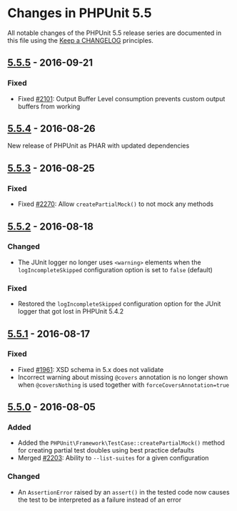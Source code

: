 # Changes in PHPUnit 5.5

All notable changes of the PHPUnit 5.5 release series are documented in this file using the [Keep a CHANGELOG](http://keepachangelog.com/) principles.

## [5.5.5] - 2016-09-21

### Fixed

* Fixed [#2101](https://github.com/sebastianbergmann/phpunit/issues/2101): Output Buffer Level consumption prevents custom output buffers from working

## [5.5.4] - 2016-08-26

New release of PHPUnit as PHAR with updated dependencies

## [5.5.3] - 2016-08-25

### Fixed

* Fixed [#2270](https://github.com/sebastianbergmann/phpunit/pull/2270): Allow `createPartialMock()` to not mock any methods

## [5.5.2] - 2016-08-18

### Changed

* The JUnit logger no longer uses `<warning>` elements when the `logIncompleteSkipped` configuration option is set to `false` (default)

### Fixed

* Restored the `logIncompleteSkipped` configuration option for the JUnit logger that got lost in PHPUnit 5.4.2

## [5.5.1] - 2016-08-17

### Fixed

* Fixed [#1961](https://github.com/sebastianbergmann/phpunit/issues/1961): XSD schema in 5.x does not validate
* Incorrect warning about missing `@covers` annotation is no longer shown when `@coversNothing` is used together with `forceCoversAnnotation=true`

## [5.5.0] - 2016-08-05

### Added

* Added the `PHPUnit\Framework\TestCase::createPartialMock()` method for creating partial test doubles using best practice defaults
* Merged [#2203](https://github.com/sebastianbergmann/phpunit/pull/2203): Ability to `--list-suites` for a given configuration

### Changed

* An `AssertionError` raised by an `assert()` in the tested code now causes the test to be interpreted as a failure instead of an error

[5.5.5]: https://github.com/sebastianbergmann/phpunit/compare/5.5.4...5.5.5
[5.5.4]: https://github.com/sebastianbergmann/phpunit/compare/5.5.3...5.5.4
[5.5.3]: https://github.com/sebastianbergmann/phpunit/compare/5.5.2...5.5.3
[5.5.2]: https://github.com/sebastianbergmann/phpunit/compare/5.5.1...5.5.2
[5.5.1]: https://github.com/sebastianbergmann/phpunit/compare/5.5.0...5.5.1
[5.5.0]: https://github.com/sebastianbergmann/phpunit/compare/5.4...5.5.0

